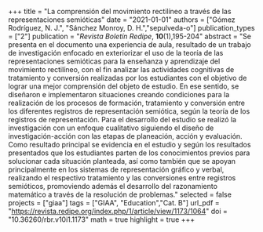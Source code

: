 +++
title = "La comprensión del movimiento rectilíneo a través de las representaciones semióticas"
date = "2021-01-01"
authors = ["Gómez Rodríguez, N. J.", "Sánchez Monroy, D. H.","sepulveda-o"]
publication_types = ["2"]
publication = "*Revista Boletín Redipe*, **10**(1),195-204"
abstract = "Se presenta en el documento una experiencia de aula, resultado de un trabajo de investigación enfocado en exteriorizar el uso de la teoría de las representaciones semióticas para la enseñanza y aprendizaje del movimiento rectilíneo, con el fin analizar las actividades cognitivas de tratamiento y conversión realizadas por los estudiantes con el objetivo de lograr una mejor comprensión del objeto de estudio. En ese sentido, se diseñaron e implementaron situaciones creando condiciones para la realización de los procesos de formación, tratamiento y conversión entre los diferentes registros de representación semiótica, según la teoría de los registros de representación. Para el desarrollo del estudio se realizó la investigación con un enfoque cualitativo siguiendo el diseño de investigación-acción con las etapas de planeación, acción y evaluación. Como resultado principal se evidencia en el estudio y según los resultados presentados que los estudiantes parten de los conocimientos previos para solucionar cada situación planteada, así como también que se apoyan principalmente en los sistemas de representación gráfico y verbal, realizando el respectivo tratamiento y las conversiones entre registros semióticos, promoviendo además el desarrollo del razonamiento matemático a través de la resolución de problemas."
selected = false
projects = ["giaa"]
tags = ["GIAA", "Education","Cat. B"]
url_pdf = "https://revista.redipe.org/index.php/1/article/view/1173/1064"
doi = "10.36260/rbr.v10i1.1173"
math = true
highlight = true
+++
